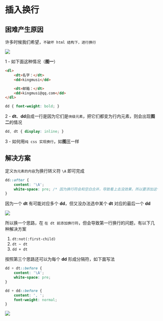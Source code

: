 # 插入换行

## 困难产生原因

许多时候我们希望，`不破坏 html 结构下，进行换行`

![](https://cdn.jsdelivr.net/gh/kingmusi/blogImages/img/20210410140823.png)

1 - 如下面这种情况（**图一**）

```html
<dl>
    <dt>名字：</dt>
    <dd>kingmusi</dd>

    <dt>邮箱：</dt>
    <dd>kingmusi@qq.com</dd>
</dl>
```

```css
dd { font-weight: bold; }
```

2 - **dt**、**dd**自成一行是因为它们是`块级元素`，把它们都变为行内元素，则会出现**图二**的情况

```css
dd, dt { display: inline; }
```

3 - 如何用`纯 css 实现换行`，如**图三**一样

## 解决方案

定义`伪元素的内容`为换行转义符 `\A` 即可完成

```css
dd::after {
    content: '\A';
    white-space: pre; /* 因为换行符会和空白合并，导致看上去没效果，所以要添加这个属性，阻止空白部分合并 */
}
```

因为一个 **dt** 有可能对应多个 **dd**，但又没办法选中某个 **dt** 对应的最后一个 **dd**

![](https://cdn.jsdelivr.net/gh/kingmusi/blogImages/img/20210410141948.png)

所以换一个思路，在 `在 dt 前添加换行符`，但会导致第一行换行的问题，有以下几种解决方案

1. `dt:not(:first-child)`
2. `dt ~ dt`
3. `dd + dt`

按照第三个思路还可以为每个 **dd** 形成分隔符，如下面写法

```css
dd + dt::before {
    content: '\A';
    white-space: pre;
}

dd + dd::before {
    content: ', ';
    font-weight: normal;
}
```

![](https://cdn.jsdelivr.net/gh/kingmusi/blogImages/img/20210410142606.png)

